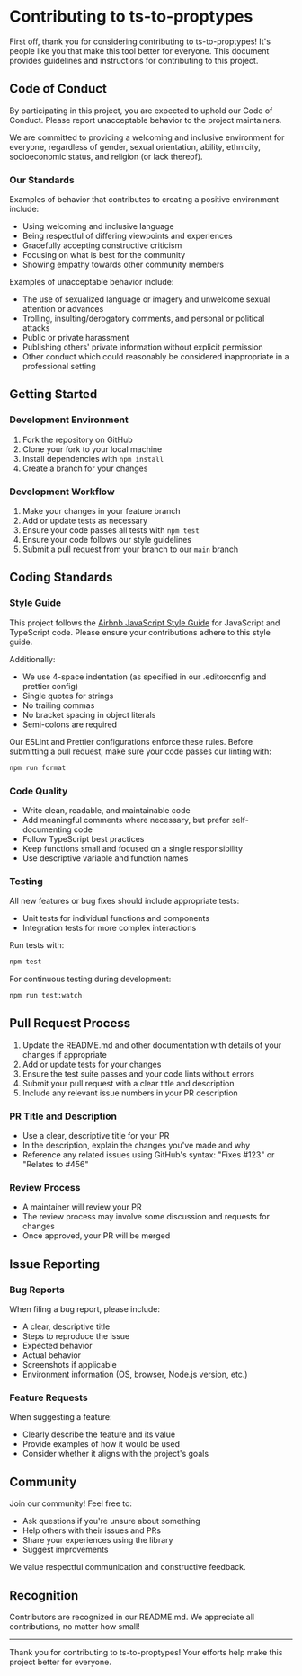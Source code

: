 # Contributing to ts-to-proptypes

First off, thank you for considering contributing to ts-to-proptypes! It's people like you that make this tool better for everyone. This document provides guidelines and instructions for contributing to this project.

## Code of Conduct

By participating in this project, you are expected to uphold our Code of Conduct. Please report unacceptable behavior to the project maintainers.

We are committed to providing a welcoming and inclusive environment for everyone, regardless of gender, sexual orientation, ability, ethnicity, socioeconomic status, and religion (or lack thereof).

### Our Standards

Examples of behavior that contributes to creating a positive environment include:

- Using welcoming and inclusive language
- Being respectful of differing viewpoints and experiences
- Gracefully accepting constructive criticism
- Focusing on what is best for the community
- Showing empathy towards other community members

Examples of unacceptable behavior include:

- The use of sexualized language or imagery and unwelcome sexual attention or advances
- Trolling, insulting/derogatory comments, and personal or political attacks
- Public or private harassment
- Publishing others' private information without explicit permission
- Other conduct which could reasonably be considered inappropriate in a professional setting

## Getting Started

### Development Environment

1. Fork the repository on GitHub
2. Clone your fork to your local machine
3. Install dependencies with `npm install`
4. Create a branch for your changes

### Development Workflow

1. Make your changes in your feature branch
2. Add or update tests as necessary
3. Ensure your code passes all tests with `npm test`
4. Ensure your code follows our style guidelines
5. Submit a pull request from your branch to our `main` branch

## Coding Standards

### Style Guide

This project follows the [Airbnb JavaScript Style Guide](https://github.com/airbnb/javascript) for JavaScript and TypeScript code. Please ensure your contributions adhere to this style guide.

Additionally:

- We use 4-space indentation (as specified in our .editorconfig and prettier config)
- Single quotes for strings
- No trailing commas
- No bracket spacing in object literals
- Semi-colons are required

Our ESLint and Prettier configurations enforce these rules. Before submitting a pull request, make sure your code passes our linting with:

```bash
npm run format
```

### Code Quality

- Write clean, readable, and maintainable code
- Add meaningful comments where necessary, but prefer self-documenting code
- Follow TypeScript best practices
- Keep functions small and focused on a single responsibility
- Use descriptive variable and function names

### Testing

All new features or bug fixes should include appropriate tests:

- Unit tests for individual functions and components
- Integration tests for more complex interactions

Run tests with:

```bash
npm test
```

For continuous testing during development:

```bash
npm run test:watch
```

## Pull Request Process

1. Update the README.md and other documentation with details of your changes if appropriate
2. Add or update tests for your changes
3. Ensure the test suite passes and your code lints without errors
4. Submit your pull request with a clear title and description
5. Include any relevant issue numbers in your PR description

### PR Title and Description

- Use a clear, descriptive title for your PR
- In the description, explain the changes you've made and why
- Reference any related issues using GitHub's syntax: "Fixes #123" or "Relates to #456"

### Review Process

- A maintainer will review your PR
- The review process may involve some discussion and requests for changes
- Once approved, your PR will be merged

## Issue Reporting

### Bug Reports

When filing a bug report, please include:

- A clear, descriptive title
- Steps to reproduce the issue
- Expected behavior
- Actual behavior
- Screenshots if applicable
- Environment information (OS, browser, Node.js version, etc.)

### Feature Requests

When suggesting a feature:

- Clearly describe the feature and its value
- Provide examples of how it would be used
- Consider whether it aligns with the project's goals

## Community

Join our community! Feel free to:

- Ask questions if you're unsure about something
- Help others with their issues and PRs
- Share your experiences using the library
- Suggest improvements

We value respectful communication and constructive feedback.

## Recognition

Contributors are recognized in our README.md. We appreciate all contributions, no matter how small!

---

Thank you for contributing to ts-to-proptypes! Your efforts help make this project better for everyone.
